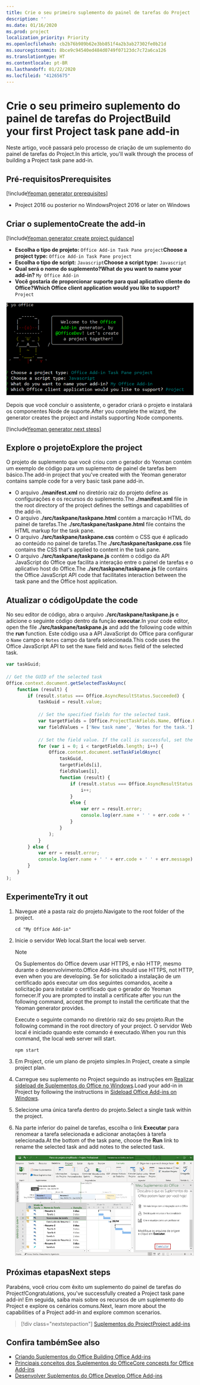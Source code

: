 ```yaml
---
title: Crie o seu primeiro suplemento do painel de tarefas do Project
description: ''
ms.date: 01/16/2020
ms.prod: project
localization_priority: Priority
ms.openlocfilehash: cb2b76b989b62e3bb851f4a2b3ab27302fe0b21d
ms.sourcegitcommit: 8bce9c94540ed484d0749f07123dc7c72a6ca126
ms.translationtype: HT
ms.contentlocale: pt-BR
ms.lasthandoff: 01/22/2020
ms.locfileid: "41265675"
---
```

# <a name="build-your-first-project-task-pane-add-in"></a><span data-ttu-id="b60ed-102">Crie o seu primeiro suplemento do painel de tarefas do Project</span><span class="sxs-lookup"><span data-stu-id="b60ed-102">Build your first Project task pane add-in</span></span>

<span data-ttu-id="b60ed-103">Neste artigo, você passará pelo processo de criação de um suplemento do painel de tarefas do Project.</span><span class="sxs-lookup"><span data-stu-id="b60ed-103">In this article, you'll walk through the process of building a Project task pane add-in.</span></span>

## <a name="prerequisites"></a><span data-ttu-id="b60ed-104">Pré-requisitos</span><span class="sxs-lookup"><span data-stu-id="b60ed-104">Prerequisites</span></span>

[!include[Yeoman generator prerequisites](../includes/quickstart-yo-prerequisites.md)]

- <span data-ttu-id="b60ed-105">Project 2016 ou posterior no Windows</span><span class="sxs-lookup"><span data-stu-id="b60ed-105">Project 2016 or later on Windows</span></span>

## <a name="create-the-add-in"></a><span data-ttu-id="b60ed-106">Criar o suplemento</span><span class="sxs-lookup"><span data-stu-id="b60ed-106">Create the add-in</span></span>

[!include[Yeoman generator create project guidance](../includes/yo-office-command-guidance.md)]

- <span data-ttu-id="b60ed-107">**Escolha o tipo de projeto:** `Office Add-in Task Pane project`</span><span class="sxs-lookup"><span data-stu-id="b60ed-107">**Choose a project type:** `Office Add-in Task Pane project`</span></span>
- <span data-ttu-id="b60ed-108">**Escolha o tipo de script:** `Javascript`</span><span class="sxs-lookup"><span data-stu-id="b60ed-108">**Choose a script type:** `Javascript`</span></span>
- <span data-ttu-id="b60ed-109">**Qual será o nome do suplemento?**</span><span class="sxs-lookup"><span data-stu-id="b60ed-109">**What do you want to name your add-in?**</span></span> `My Office Add-in`
- <span data-ttu-id="b60ed-110">**Você gostaria de proporcionar suporte para qual aplicativo cliente do Office?**</span><span class="sxs-lookup"><span data-stu-id="b60ed-110">**Which Office client application would you like to support?**</span></span> `Project`

![Uma captura de tela dos prompts e respostas do gerador Yeoman](../images/yo-office-project.png)

<span data-ttu-id="b60ed-112">Depois que você concluir o assistente, o gerador criará o projeto e instalará os componentes Node de suporte.</span><span class="sxs-lookup"><span data-stu-id="b60ed-112">After you complete the wizard, the generator creates the project and installs supporting Node components.</span></span>

[!include[Yeoman generator next steps](../includes/yo-office-next-steps.md)]

## <a name="explore-the-project"></a><span data-ttu-id="b60ed-113">Explore o projeto</span><span class="sxs-lookup"><span data-stu-id="b60ed-113">Explore the project</span></span>

<span data-ttu-id="b60ed-114">O projeto de suplemento que você criou com o gerador do Yeoman contém um exemplo de código para um suplemento de painel de tarefas bem básico.</span><span class="sxs-lookup"><span data-stu-id="b60ed-114">The add-in project that you've created with the Yeoman generator contains sample code for a very basic task pane add-in.</span></span> 

- <span data-ttu-id="b60ed-115">O arquivo **./manifest.xml** no diretório raiz do projeto define as configurações e os recursos do suplemento.</span><span class="sxs-lookup"><span data-stu-id="b60ed-115">The **./manifest.xml** file in the root directory of the project defines the settings and capabilities of the add-in.</span></span>
- <span data-ttu-id="b60ed-116">O arquivo **./src/taskpane/taskpane.html** contém a marcação HTML do painel de tarefas.</span><span class="sxs-lookup"><span data-stu-id="b60ed-116">The **./src/taskpane/taskpane.html** file contains the HTML markup for the task pane.</span></span>
- <span data-ttu-id="b60ed-117">O arquivo **./src/taskpane/taskpane.css** contém o CSS que é aplicado ao conteúdo no painel de tarefas.</span><span class="sxs-lookup"><span data-stu-id="b60ed-117">The **./src/taskpane/taskpane.css** file contains the CSS that's applied to content in the task pane.</span></span>
- <span data-ttu-id="b60ed-118">O arquivo **./src/taskpane/taskpane.js** contém o código da API JavaScript do Office que facilita a interação entre o painel de tarefas e o aplicativo host do Office.</span><span class="sxs-lookup"><span data-stu-id="b60ed-118">The **./src/taskpane/taskpane.js** file contains the Office JavaScript API code that facilitates interaction between the task pane and the Office host application.</span></span>

## <a name="update-the-code"></a><span data-ttu-id="b60ed-119">Atualizar o código</span><span class="sxs-lookup"><span data-stu-id="b60ed-119">Update the code</span></span>

<span data-ttu-id="b60ed-120">No seu editor de código, abra o arquivo **./src/taskpane/taskpane.js** e adicione o seguinte código dentro da função **executar**.</span><span class="sxs-lookup"><span data-stu-id="b60ed-120">In your code editor, open the file **./src/taskpane/taskpane.js** and add the following code within the **run** function.</span></span> <span data-ttu-id="b60ed-121">Este código usa a API JavaScript do Office para configurar o `Name` campo e `Notes` campo da tarefa selecionada.</span><span class="sxs-lookup"><span data-stu-id="b60ed-121">This code uses the Office JavaScript API to set the `Name` field and `Notes` field of the selected task.</span></span>

```js
var taskGuid;

// Get the GUID of the selected task
Office.context.document.getSelectedTaskAsync(
    function (result) {
        if (result.status === Office.AsyncResultStatus.Succeeded) {
            taskGuid = result.value;

            // Set the specified fields for the selected task.
            var targetFields = [Office.ProjectTaskFields.Name, Office.ProjectTaskFields.Notes];
            var fieldValues = ['New task name', 'Notes for the task.'];

            // Set the field value. If the call is successful, set the next field.
            for (var i = 0; i < targetFields.length; i++) {
                Office.context.document.setTaskFieldAsync(
                    taskGuid,
                    targetFields[i],
                    fieldValues[i],
                    function (result) {
                        if (result.status === Office.AsyncResultStatus.Succeeded) {
                            i++;
                        }
                        else {
                            var err = result.error;
                            console.log(err.name + ' ' + err.code + ' ' + err.message);
                        }
                    }
                );
            }
        } else {
            var err = result.error;
            console.log(err.name + ' ' + err.code + ' ' + err.message);
        }
    }
);
```

## <a name="try-it-out"></a><span data-ttu-id="b60ed-122">Experimente</span><span class="sxs-lookup"><span data-stu-id="b60ed-122">Try it out</span></span>

1. <span data-ttu-id="b60ed-123">Navegue até a pasta raiz do projeto.</span><span class="sxs-lookup"><span data-stu-id="b60ed-123">Navigate to the root folder of the project.</span></span>

    ```command&nbsp;line
    cd "My Office Add-in"
    ```

2. <span data-ttu-id="b60ed-124">Inicie o servidor Web local.</span><span class="sxs-lookup"><span data-stu-id="b60ed-124">Start the local web server.</span></span>

    > [!NOTE]
    > <span data-ttu-id="b60ed-125">Os Suplementos do Office devem usar HTTPS, e não HTTP, mesmo durante o desenvolvimento.</span><span class="sxs-lookup"><span data-stu-id="b60ed-125">Office Add-ins should use HTTPS, not HTTP, even when you are developing.</span></span> <span data-ttu-id="b60ed-126">Se for solicitado a instalação de um certificado após executar um dos seguintes comandos, aceite a solicitação para instalar o certificado que o gerador do Yeoman fornecer.</span><span class="sxs-lookup"><span data-stu-id="b60ed-126">If you are prompted to install a certificate after you run the following command, accept the prompt to install the certificate that the Yeoman generator provides.</span></span>

    <span data-ttu-id="b60ed-127">Execute o seguinte comando no diretório raiz do seu projeto.</span><span class="sxs-lookup"><span data-stu-id="b60ed-127">Run the following command in the root directory of your project.</span></span> <span data-ttu-id="b60ed-128">O servidor Web local é iniciado quando este comando é executado.</span><span class="sxs-lookup"><span data-stu-id="b60ed-128">When you run this command, the local web server will start.</span></span>

    ```command&nbsp;line
    npm start
    ```

3. <span data-ttu-id="b60ed-129">Em Project, crie um plano de projeto simples.</span><span class="sxs-lookup"><span data-stu-id="b60ed-129">In Project, create a simple project plan.</span></span>

4. <span data-ttu-id="b60ed-130">Carregue seu suplemento no Project seguindo as instruções em [Realizar sideload de Suplementos do Office no Windows](../testing/create-a-network-shared-folder-catalog-for-task-pane-and-content-add-ins.md).</span><span class="sxs-lookup"><span data-stu-id="b60ed-130">Load your add-in in Project by following the instructions in [Sideload Office Add-ins on Windows](../testing/create-a-network-shared-folder-catalog-for-task-pane-and-content-add-ins.md).</span></span>

5. <span data-ttu-id="b60ed-131">Selecione uma única tarefa dentro do projeto.</span><span class="sxs-lookup"><span data-stu-id="b60ed-131">Select a single task within the project.</span></span>

6. <span data-ttu-id="b60ed-132">Na parte inferior do painel de tarefas, escolha o link **Executar** para renomear a tarefa selecionada e adicionar anotações à tarefa selecionada.</span><span class="sxs-lookup"><span data-stu-id="b60ed-132">At the bottom of the task pane, choose the **Run** link to rename the selected task and add notes to the selected task.</span></span>

    ![Captura de tela do aplicativo Project com o suplemento do painel de tarefas carregado](../images/project-quickstart-addin-1.png)

## <a name="next-steps"></a><span data-ttu-id="b60ed-134">Próximas etapas</span><span class="sxs-lookup"><span data-stu-id="b60ed-134">Next steps</span></span>

<span data-ttu-id="b60ed-135">Parabéns, você criou com êxito um suplemento do painel de tarefas do Project!</span><span class="sxs-lookup"><span data-stu-id="b60ed-135">Congratulations, you've successfully created a Project task pane add-in!</span></span> <span data-ttu-id="b60ed-136">Em seguida, saiba mais sobre os recursos de um suplemento do Project e explore os cenários comuns.</span><span class="sxs-lookup"><span data-stu-id="b60ed-136">Next, learn more about the capabilities of a Project add-in and explore common scenarios.</span></span>

> [!div class="nextstepaction"]
> [<span data-ttu-id="b60ed-137">Suplementos do Project</span><span class="sxs-lookup"><span data-stu-id="b60ed-137">Project add-ins</span></span>](../project/project-add-ins.md)

## <a name="see-also"></a><span data-ttu-id="b60ed-138">Confira também</span><span class="sxs-lookup"><span data-stu-id="b60ed-138">See also</span></span>

- [<span data-ttu-id="b60ed-139">Criando Suplementos do Office </span><span class="sxs-lookup"><span data-stu-id="b60ed-139">Building Office Add-ins</span></span>](../overview/office-add-ins-fundamentals.md)
- [<span data-ttu-id="b60ed-140">Principais conceitos dos Suplementos do Office</span><span class="sxs-lookup"><span data-stu-id="b60ed-140">Core concepts for Office Add-ins</span></span>](../overview/core-concepts-office-add-ins.md)
- [<span data-ttu-id="b60ed-141">Desenvolver Suplementos do Office </span><span class="sxs-lookup"><span data-stu-id="b60ed-141">Develop Office Add-ins</span></span>](../develop/develop-overview.md)
